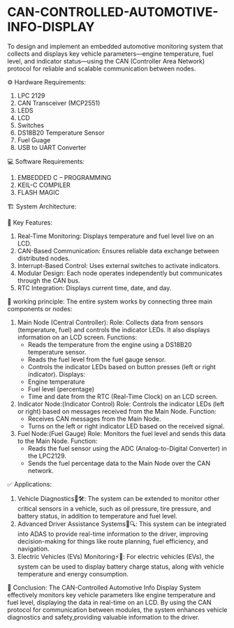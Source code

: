 # CAN-CONTROLLED-AUTOMOTIVE-INFO-DISPLAY
To design and implement an embedded automotive monitoring system that collects and displays key vehicle parameters—engine temperature, fuel level, and indicator status—using the CAN (Controller Area Network) protocol for reliable and scalable communication between nodes.

⚙️ Hardware Requirements:
1) LPC 2129
2) CAN Transceiver (MCP2551)
3) LEDS
4) LCD
5) Switches
6) DS18B20 Temperature Sensor
7) Fuel Guage
8) USB to UART Converter

💻 Software Requirements:
1) EMBEDDED C – PROGRAMMING
2) KEIL-C COMPILER
3) FLASH MAGIC
   
🏗️ System Architecture:



🔑 Key Features:
1) Real-Time Monitoring: Displays temperature and fuel level live on an LCD.
2) CAN-Based Communication: Ensures reliable data exchange between distributed nodes.
3) Interrupt-Based Control: Uses external switches to activate indicators.
4) Modular Design: Each node operates independently but communicates through the CAN bus.
5) RTC Integration: Displays current time, date, and day.  

🔁 working principle:
  The entire system works by connecting three main components or nodes:
1) Main Node (Central Controller):
   Role: Collects data from sensors (temperature, fuel) and controls the indicator LEDs. It also displays information on an LCD screen.
   Functions:
   * Reads the temperature from the engine using a DS18B20 temperature sensor.
   * Reads the fuel level from the fuel gauge sensor.
   * Controls the indicator LEDs based on button presses (left or right indicator).
   Displays:
   * Engine temperature
   * Fuel level (percentage)
   * Time and date from the RTC (Real-Time Clock) on an LCD screen.
2) Indicator Node:(Indicator Control)
   Role: Controls the indicator LEDs (left or right) based on messages received from the Main Node.
   Function:
   * Receives CAN messages from the Main Node.
   * Turns on the left or right indicator LED based on the received signal.
4) Fuel Node:(Fuel Gauge)
   Role: Monitors the fuel level and sends this data to the Main Node.
   Function:
   * Reads the fuel sensor using the ADC (Analog-to-Digital Converter) in the LPC2129.
   * Sends the fuel percentage data to the Main Node over the CAN network.

✅ Applications:
1) Vehicle Diagnostics🚗🛠️:
   The system can be extended to monitor other critical sensors in a vehicle, such as oil pressure, tire pressure, and battery status, in addition to        temperature and fuel level.
3) Advanced Driver Assistance Systems🚗🔍:
   This system can be integrated into ADAS to provide real-time information to the driver, improving decision-making for things like route planning,
   fuel efficiency, and navigation.
5) Electric Vehicles (EVs) Monitoring⚡🚗:
   For electric vehicles (EVs), the system can be used to display battery charge status, along with vehicle temperature and energy consumption.
   
📌 Conclusion:
   The CAN-Controlled Automotive Info Display System effectively monitors key vehicle parameters like engine temperature and fuel level, displaying the 
   data in real-time on an LCD. By using the CAN protocol for communication between modules, the system enhances vehicle diagnostics and safety,providing    valuable information to the driver.

   


    
  

 
